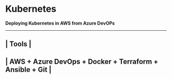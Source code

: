 # Kubernetes
<b>Deploying Kubernetes in AWS from Azure DevOPs<b>

----------------------------------------------------------------
|                         Tools                                 |
----------------------------------------------------------------
| <b>AWS + Azure DevOps + Docker + Terraform + Ansible + Git<b> |
----------------------------------------------------------------